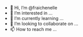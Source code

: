 - 👋 Hi, I’m @fraichenelle
- 👀 I’m interested in ...
- 🌱 I’m currently learning ...
- 💞️ I’m looking to collaborate on ...
- 📫 How to reach me ...

<!---
fraichenelle/fraichenelle is a ✨ special ✨ repository because its `README.md` (this file) appears on your GitHub profile.
You can click the Preview link to take a look at your changes.
--->
